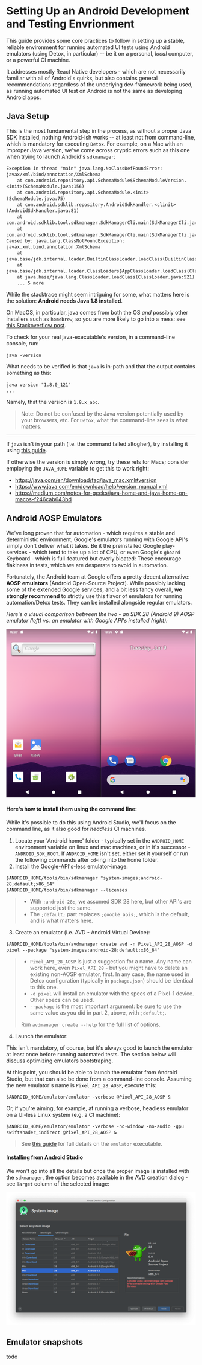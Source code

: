 # Setting Up an Android Development and Testing Envrionment

This guide provides some core practices to follow in setting up a stable, reliable environment for running automated UI tests using Android emulators (using Detox, in particular) -- be it on a personal, _local_ computer, or a powerful CI machine.

It addresses mostly React Native developers - which are not necessarily familiar with all of Android's quirks, but also contains general recommendations regardless of the underlying dev-framework being used, as running automated UI test on Android is not the same as developing Android apps.

## Java Setup

This is the most fundamental step in the process, as without a proper Java SDK installed, nothing Android-ish works -- at least not from command-line, which is mandatory for executing `Detox`. For example, on a Mac with an improper Java version, we've come across cryptic errors such as this one when trying to launch Android's `sdkmanager`:

```
Exception in thread "main" java.lang.NoClassDefFoundError: javax/xml/bind/annotation/XmlSchema
	at com.android.repository.api.SchemaModule$SchemaModuleVersion.<init>(SchemaModule.java:156)
	at com.android.repository.api.SchemaModule.<init>(SchemaModule.java:75)
	at com.android.sdklib.repository.AndroidSdkHandler.<clinit>(AndroidSdkHandler.java:81)
	at com.android.sdklib.tool.sdkmanager.SdkManagerCli.main(SdkManagerCli.java:73)
	at com.android.sdklib.tool.sdkmanager.SdkManagerCli.main(SdkManagerCli.java:48)
Caused by: java.lang.ClassNotFoundException: javax.xml.bind.annotation.XmlSchema
	at java.base/jdk.internal.loader.BuiltinClassLoader.loadClass(BuiltinClassLoader.java:583)
	at java.base/jdk.internal.loader.ClassLoaders$AppClassLoader.loadClass(ClassLoaders.java:178)
	at java.base/java.lang.ClassLoader.loadClass(ClassLoader.java:521)
	... 5 more
```

While the stacktrace might seem intriguing for some, what matters here is the solution: **Android needs Java 1.8 installed**.

On MacOS, in particular, java comes from both the OS _and_ possibly other installers such as `homebrew`, so you are more likely to go into a mess: see [this Stackoverflow post](https://stackoverflow.com/questions/24342886/how-to-install-java-8-on-mac).

To check for your real java-executable's version, in a command-line console, run:

```
java -version
```

What needs to be verified is that `java` is in-path and that the output contains something as this:

```
java version "1.8.0_121"
...
```

Namely, that the version is `1.8.x_abc`.

> Note: Do not be confused by the Java version potentially used by your browsers, etc. For `Detox`, what the command-line sees is what matters.

---

If `java` isn't in your path (i.e. the command failed altogher), try installing it using [this guide](https://www.java.com/en/download/help/path.xml).

If otherwise the version is simply wrong, try these refs for Macs; consider employing the `JAVA_HOME` variable to get this to work right:

* https://java.com/en/download/faq/java_mac.xml#version
* https://www.java.com/en/download/help/version_manual.xml
* https://medium.com/notes-for-geeks/java-home-and-java-home-on-macos-f246cab643bd

## Android AOSP Emulators

We've long proven that for automation - which requires a stable and deterministic environment, Google's emulators running with Google API's simply don't deliver what it takes. Be it the preinstalled Google play-services - which tend to take up a lot of CPU, or even Google's `gboard` Keyboard - which is full-featured but overly bloated: These encourage flakiness in tests, which we are desperate to avoid in automation.

Fortunately, the Android team at Google offers a pretty decent alternative: **AOSP emulators** (Android Open-Source Project). While possibly lacking some of the extended Google services, and a bit less fancy overall, **we strongly recommend** to strictly use this flavor of emulators for running automation/Detox tests. They can be installed alongside regular emulators.

*Here's a visual comparison between the two - an SDK 28 (Android 9) AOSP emulator (left) vs. an emulator with Google API's installed (right):*

![AOSP vs Google-API](img/android/aosp-vs-googleapi.png)

#### Here's how to install them using the command line:

While it's possible to do this using Android Studio, we'll focus on the command line, as it also good for _headless_ CI machines.

1. Locate your 'Android home' folder - typically set in the `ANDROID_HOME` environment variable on linux and mac machines, or in it's successor - `ANDROID_SDK_ROOT`. If `ANDROID_HOME` isn't set, either set it yourself or run the following commands after `cd`-ing into the home folder.
2. Install the Google-API's-less emulator-image:

```shell
$ANDROID_HOME/tools/bin/sdkmanager "system-images;android-28;default;x86_64"
$ANDROID_HOME/tools/bin/sdkmanager --licenses
```

> * With `;android-28;`, we assumed SDK 28 here, but other API's are supported just the same.
> * The `;default;` part replaces `;google_apis;`, which is the default, and is what matters here.

3. Create an emulator (i.e. AVD - Android Virtual Device):

```shell
$ANDROID_HOME/tools/bin/avdmanager create avd -n Pixel_API_28_AOSP -d pixel --package "system-images;android-28;default;x86_64"
```

> * `Pixel_API_28_AOSP` is just a suggestion for a name. Any name can work here, even `Pixel_API_28` - but you might have to delete an existing non-AOSP emulator, first. In any case, the name used in Detox configuration (typically in `package.json`) should be identical to this one.
> * `-d pixel` will install an emulator with the specs of a Pixel-1 device. Other specs can be used.
> * `--package` is the most important argument: be sure to use the same value as you did in part 2, above, with `;default;`.
>
> Run `avdmanager create --help` for the full list of options.

4. Launch the emulator:

This isn't mandatory, of course, but it's always good to launch the emulator at least once before running automated tests. The section below will discuss optimizing emulators bootstraping.

At this point, you should be able to launch the emulator from Android Studio, but that can also be done from a command-line console. Assuming the new emulator's name is `Pixel_API_28_AOSP`, execute this:

```shell
$ANDROID_HOME/emulator/emulator -verbose @Pixel_API_28_AOSP &
```

Or, if you're aiming, for example, at running a verbose, headless emulator on a UI-less Linux system (e.g. a CI machine):

```shell
$ANDROID_HOME/emulator/emulator -verbose -no-window -no-audio -gpu swiftshader_indirect @Pixel_API_28_AOSP &
```

> See [this guide](https://developer.android.com/studio/run/emulator-commandline) for full details on the `emulator` executable.

#### Installing from Android Studio

We won't go into all the details but once the proper image is installed with the `sdkmanager`, the option becomes available in the AVD creation dialog - see `Target` column of the selected image:

![Instal AOSP from AS](img/android/install-aosp-as.png)

## Emulator snapshots

todo

